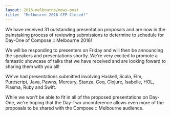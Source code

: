 ```yaml
---
layout: 2016-melbourne/news-post
title:  "Melbourne 2016 CFP Closed!"
---
```


We have received 31 outstanding presentation proposals and are now in the
painstaking process of reviewing submissions to determine to schedule
for Day-One of Compose :: Melbourne 2016!

We will be responding to presenters on Friday and will then be announcing
the speakers and presentations shortly. We're very excited to promote
a fantastic showcase of talks that we have received and are looking foward
to sharing them with you all!

We've had presentations submitted involving Haskell,
 Scala, Elm, Purescript, Java, Pawns,
 Mercury, Stanza, Coq, Clojure, Isabelle,
 HOL, Plasma, Ruby and Swift.

While we won't be able to fit in all of the proposed presentations on
Day-One, we're hoping that the Day-Two unconference allows even more
of the proposals to be shared with the Compose :: Melbourne audience.
